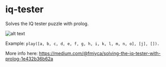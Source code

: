# iq-tester
Solves the IQ tester puzzle with prolog.

![alt text](https://4.bp.blogspot.com/-OtFq1zxM_QU/W1Sw7ag0plI/AAAAAAAAABI/VE0Wkg0pdPQvtP2h9hL-Fer93oKEJG5wwCLcBGAs/s320/71BSD0PhcnL._SX355_.jpg "IQ Tester")

Example:
`play([a, b, c, d, e, f, g, h, i, k, l, m, n, o], [j], []).`

More info here: https://medium.com/@fmiyca/solving-the-iq-tester-with-prolog-1e432b36b62a
